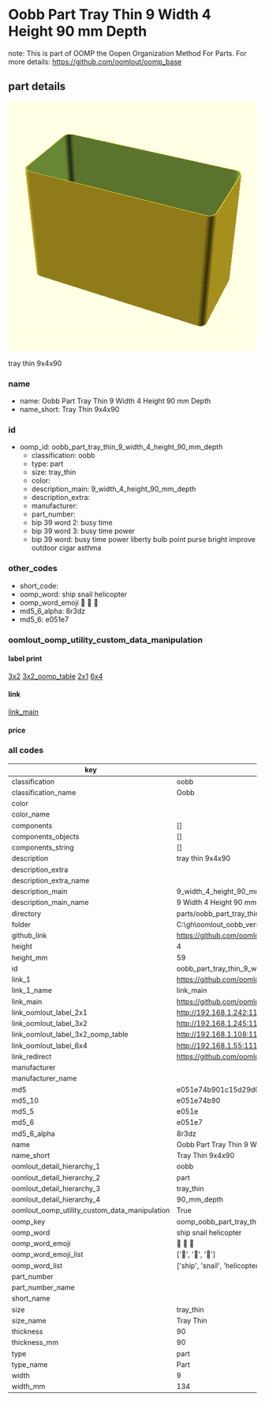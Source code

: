 # Oobb Part Tray Thin 9 Width 4 Height 90 mm Depth  

note: This is part of OOMP the Oopen Organization Method For Parts. For more details: https://github.com/oomlout/oomp_base

##  part details
  

[![](3dpr.png)](3dpr.png)

tray thin 9x4x90



### name
* name: Oobb Part Tray Thin 9 Width 4 Height 90 mm Depth
* name_short: Tray Thin 9x4x90 
### id
* oomp_id: oobb_part_tray_thin_9_width_4_height_90_mm_depth
  * classification: oobb
  * type: part
  * size: tray_thin
  * color: 
  * description_main: 9_width_4_height_90_mm_depth
  * description_extra: 
  * manufacturer: 
  * part_number: 
  * bip 39 word 2: busy time
  * bip 39 word 3: busy time power
  * bip 39 word: busy time power liberty bulb point purse bright improve outdoor cigar asthma

### other_codes
* short_code: 
* oomp_word: ship snail helicopter
* oomp_word_emoji :ship: :snail: :helicopter:
* md5_6_alpha: 8r3dz
* md5_6: e051e7






### oomlout_oomp_utility_custom_data_manipulation
#### label print
[3x2](http://192.168.1.245:1112/?label=oomp%208r3dz)
[3x2_oomp_table](http://192.168.1.108:1112/?label=oomp%208r3dz)
[2x1](http://192.168.1.242:1112/?label=oomp%208r3dz)
[6x4](http://192.168.1.55:1112/?label=oomp%208r3dz)    

#### link

[link_main](https://github.com/oomlout/oomlout_oobb_version_4_generated_parts/tree/main/navigation_oomp/oobb/part/tray_thin/9_width_4_height_90_mm_depth/part)                              

#### price







### all codes 
| key | value |  
| --- | --- |  
| classification | oobb |  
| classification_name | Oobb |  
| color |  |  
| color_name |  |  
| components | [] |  
| components_objects | [] |  
| components_string | [] |  
| description | tray thin 9x4x90 |  
| description_extra |  |  
| description_extra_name |  |  
| description_main | 9_width_4_height_90_mm_depth |  
| description_main_name | 9 Width 4 Height 90 mm Depth |  
| directory | parts/oobb_part_tray_thin_9_width_4_height_90_mm_depth |  
| folder | C:\gh\oomlout_oobb_version_4_generated_parts\parts\oobb_part_tray_thin_9_width_4_height_90_mm_depth |  
| github_link | https://github.com/oomlout/oomlout_oomp_part_src/tree/main/parts/oobb_part_tray_thin_9_width_4_height_90_mm_depth |  
| height | 4 |  
| height_mm | 59 |  
| id | oobb_part_tray_thin_9_width_4_height_90_mm_depth |  
| link_1 | https://github.com/oomlout/oomlout_oobb_version_4_generated_parts/tree/main/navigation_oomp/oobb/part/tray_thin/9_width_4_height_90_mm_depth/part |  
| link_1_name | link_main |  
| link_main | https://github.com/oomlout/oomlout_oobb_version_4_generated_parts/tree/main/navigation_oomp/oobb/part/tray_thin/9_width_4_height_90_mm_depth/part |  
| link_oomlout_label_2x1 | http://192.168.1.242:1112/?label=oomp%208r3dz |  
| link_oomlout_label_3x2 | http://192.168.1.245:1112/?label=oomp%208r3dz |  
| link_oomlout_label_3x2_oomp_table | http://192.168.1.108:1112/?label=oomp%208r3dz |  
| link_oomlout_label_6x4 | http://192.168.1.55:1112/?label=oomp%208r3dz |  
| link_redirect | https://github.com/oomlout/oomlout_oobb_version_4_generated_parts/tree/main/parts/oobb_tray_thin_09_04_90 |  
| manufacturer |  |  
| manufacturer_name |  |  
| md5 | e051e74b901c15d29d0ef80f52b890f9 |  
| md5_10 | e051e74b90 |  
| md5_5 | e051e |  
| md5_6 | e051e7 |  
| md5_6_alpha | 8r3dz |  
| name | Oobb Part Tray Thin 9 Width 4 Height 90 mm Depth |  
| name_short | Tray Thin 9x4x90  |  
| oomlout_detail_hierarchy_1 | oobb |  
| oomlout_detail_hierarchy_2 | part |  
| oomlout_detail_hierarchy_3 | tray_thin |  
| oomlout_detail_hierarchy_4 | 90_mm_depth |  
| oomlout_oomp_utility_custom_data_manipulation | True |  
| oomp_key | oomp_oobb_part_tray_thin_9_width_4_height_90_mm_depth |  
| oomp_word | ship snail helicopter |  
| oomp_word_emoji | :ship: :snail: :helicopter: |  
| oomp_word_emoji_list | [':ship:', ':snail:', ':helicopter:'] |  
| oomp_word_list | ['ship', 'snail', 'helicopter'] |  
| part_number |  |  
| part_number_name |  |  
| short_name |  |  
| size | tray_thin |  
| size_name | Tray Thin |  
| thickness | 90 |  
| thickness_mm | 90 |  
| type | part |  
| type_name | Part |  
| width | 9 |  
| width_mm | 134 |  
